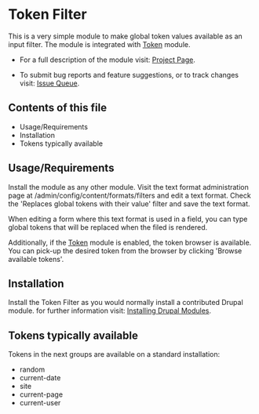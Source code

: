 # Token Filter

This is a very simple module to make global token values available as an input
filter. The module is integrated with [Token](https://drupal.org/project/token)
module.

- For a full description of the module visit:
  [Project Page](https://www.drupal.org/project/token_filter).

- To submit bug reports and feature suggestions, or to track changes visit:
  [Issue Queue](https://www.drupal.org/project/issues/token_filter).


## Contents of this file

- Usage/Requirements
- Installation
- Tokens typically available


## Usage/Requirements

Install the module as any other module. Visit the text format administration
page at /admin/config/content/formats/filters and edit a text format. Check the
'Replaces global tokens with their value' filter and save the text format.

When editing a form where this text format is used in a field, you can type
global tokens that will be replaced when the filed is rendered.

Additionally, if the [Token](https://drupal.org/project/token) module is enabled,
the token browser is available. You can pick-up the desired token from the
browser by clicking 'Browse available tokens'.


## Installation

Install the Token Filter as you would normally install a
contributed Drupal module. for further information visit:
[Installing Drupal Modules](https://www.drupal.org/docs/extending-drupal/installing-modules).


## Tokens typically available

Tokens in the next groups are available on a standard installation:

- random
- current-date
- site
- current-page
- current-user
